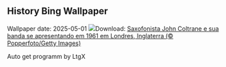 ## History Bing Wallpaper
Wallpaper date: 2025-05-01
![](https://www.bing.com/th?id=OHR.ColtraneBand_PT-BR2612003019_UHD.jpg&w=1000)Download: [Saxofonista John Coltrane e sua banda se apresentando em 1961 em Londres, Inglaterra (© Popperfoto/Getty Images)](https://www.bing.com/th?id=OHR.ColtraneBand_PT-BR2612003019_UHD.jpg)

Auto get programm by LtgX
